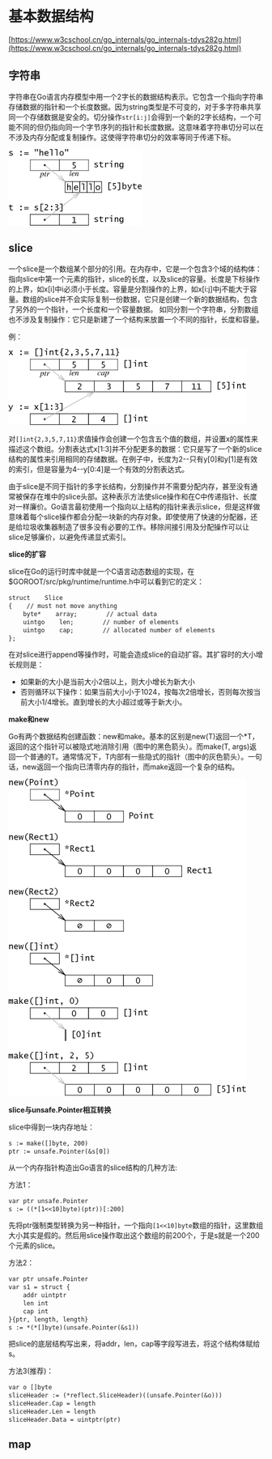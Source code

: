 # 基本数据结构 #

[https://www.w3cschool.cn/go_internals/go_internals-tdys282g.html](https://www.w3cschool.cn/go_internals/go_internals-tdys282g.html)

## 字符串 ##

字符串在Go语言内存模型中用一个2字长的数据结构表示。它包含一个指向字符串存储数据的指针和一个长度数据。因为string类型是不可变的，对于多字符串共享同一个存储数据是安全的。切分操作`str[i:j]`会得到一个新的2字长结构，一个可能不同的但仍指向同一个字节序列的指针和长度数据。这意味着字符串切分可以在不涉及内存分配或复制操作。这使得字符串切分的效率等同于传递下标。

![](img/godata.png)


## slice ##

一个slice是一个数组某个部分的引用。在内存中，它是一个包含3个域的结构体：指向slice中第一个元素的指针，slice的长度，以及slice的容量。长度是下标操作的上界，如x[i]中i必须小于长度。容量是分割操作的上界，如x[i:j]中j不能大于容量。数组的slice并不会实际复制一份数据，它只是创建一个新的数据结构，包含了另外的一个指针，一个长度和一个容量数据。 如同分割一个字符串，分割数组也不涉及复制操作：它只是新建了一个结构来放置一个不同的指针，长度和容量。

例：

![](img/godata2.png)

对`[]int{2,3,5,7,11}`求值操作会创建一个包含五个值的数组，并设置x的属性来描述这个数组。分割表达式x[1:3]并不分配更多的数据：它只是写了一个新的slice结构的属性来引用相同的存储数据。在例子中，长度为2--只有y[0]和y[1]是有效的索引，但是容量为4--y[0:4]是一个有效的分割表达式。

由于slice是不同于指针的多字长结构，分割操作并不需要分配内存，甚至没有通常被保存在堆中的slice头部。这种表示方法使slice操作和在C中传递指针、长度对一样廉价。Go语言最初使用一个指向以上结构的指针来表示slice，但是这样做意味着每个slice操作都会分配一块新的内存对象。即使使用了快速的分配器，还是给垃圾收集器制造了很多没有必要的工作。移除间接引用及分配操作可以让slice足够廉价，以避免传递显式索引。

**slice的扩容**

slice在Go的运行时库中就是一个C语言动态数组的实现，在$GOROOT/src/pkg/runtime/runtime.h中可以看到它的定义：

```golang
struct    Slice
{    // must not move anything
    byte*    array;        // actual data
    uintgo    len;        // number of elements
    uintgo    cap;        // allocated number of elements
};
```

在对slice进行append等操作时，可能会造成slice的自动扩容。其扩容时的大小增长规则是：

- 如果新的大小是当前大小2倍以上，则大小增长为新大小
- 否则循环以下操作：如果当前大小小于1024，按每次2倍增长，否则每次按当前大小1/4增长。直到增长的大小超过或等于新大小。


**make和new**

Go有两个数据结构创建函数：new和make。基本的区别是new(T)返回一个*T，返回的这个指针可以被隐式地消除引用（图中的黑色箭头）。而make(T, args)返回一个普通的T。通常情况下，T内部有一些隐式的指针（图中的灰色箭头）。一句话，new返回一个指向已清零内存的指针，而make返回一个复杂的结构。

![](img/godata3.png)


**slice与unsafe.Pointer相互转换**

slice中得到一块内存地址：

```golang
s := make([]byte, 200)
ptr := unsafe.Pointer(&s[0])
```

从一个内存指针构造出Go语言的slice结构的几种方法:

方法1：
```golang
var ptr unsafe.Pointer
s := ((*[1<<10]byte)(ptr))[:200]
```

先将ptr强制类型转换为另一种指针，一个指向`[1<<10]byte`数组的指针，这里数组大小其实是假的。然后用slice操作取出这个数组的前200个，于是s就是一个200个元素的slice。

方法2：
```golang
var ptr unsafe.Pointer
var s1 = struct {
    addr uintptr
    len int
    cap int
}{ptr, length, length}
s := *(*[]byte)(unsafe.Pointer(&s1))
```

把slice的底层结构写出来，将addr，len，cap等字段写进去，将这个结构体赋给s。

方法3(推荐)：
```golang
var o []byte
sliceHeader := (*reflect.SliceHeader)((unsafe.Pointer(&o)))
sliceHeader.Cap = length
sliceHeader.Len = length
sliceHeader.Data = uintptr(ptr)
```

## map ##




